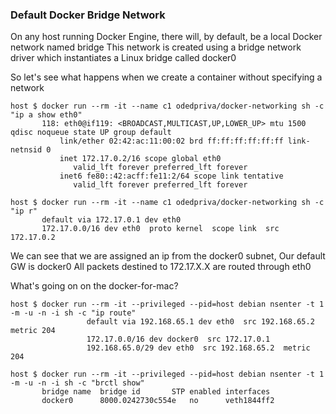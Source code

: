 ### Default Docker Bridge Network
On any host running Docker Engine, there will, by default, be a local Docker network named bridge
This network is created using a bridge network driver which instantiates a Linux bridge called docker0


So let's see what happens when we create a container without specifying a network 
~~~
host $ docker run --rm -it --name c1 odedpriva/docker-networking sh -c "ip a show eth0"
       118: eth0@if119: <BROADCAST,MULTICAST,UP,LOWER_UP> mtu 1500 qdisc noqueue state UP group default
           link/ether 02:42:ac:11:00:02 brd ff:ff:ff:ff:ff:ff link-netnsid 0
           inet 172.17.0.2/16 scope global eth0
              valid_lft forever preferred_lft forever
           inet6 fe80::42:acff:fe11:2/64 scope link tentative
              valid_lft forever preferred_lft forever

host $ docker run --rm -it --name c1 odedpriva/docker-networking sh -c "ip r"
       default via 172.17.0.1 dev eth0
       172.17.0.0/16 dev eth0  proto kernel  scope link  src 172.17.0.2
~~~

We can see that we are assigned an ip from the docker0 subnet, 
Our default GW is docker0
All packets destined to 172.17.X.X are routed through eth0


What's going on on the docker-for-mac? 

~~~
host $ docker run --rm -it --privileged --pid=host debian nsenter -t 1 -m -u -n -i sh -c "ip route"
                 default via 192.168.65.1 dev eth0  src 192.168.65.2  metric 204
                 172.17.0.0/16 dev docker0  src 172.17.0.1
                 192.168.65.0/29 dev eth0  src 192.168.65.2  metric 204

host $ docker run --rm -it --privileged --pid=host debian nsenter -t 1 -m -u -n -i sh -c "brctl show"
       bridge name	bridge id		STP enabled	interfaces
       docker0		8000.0242730c554e	no		veth1844ff2
~~~




